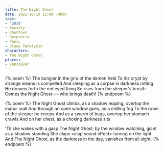 ```yaml
---
title: The Night Ghost
date: 2022-10-19 12:00 -0800
tags:
- '2019'
- Anxiety
- Downtown
- Dysphoria
- Panic
- Sleep Paralysis
characters:
- The Night Ghost
places:
- Vancouver
---
```


{% poem %}
The bungler in the grip of the demon held
To his crypt by strange means is compelled
And sleeping as a corpse in darkness rotting
He dreams forth the red eyed thing
So rises from the sleeper's breath
Comes the Night Ghost&thinsp;---&thinsp;who brings death!
{% endpoem %}

{% poem %}
The Night Ghost climbs, as a shadow leaping, overtop the manor wall
And through an open window goes, as a chilling fog
To the room of the sleeper he creeps
And as a swarm of bugs, overtop her stomach crawls
And on her chest, as a choking darkness sits

'Til she wakes with a gasp
The Night Ghost; by the window watching, giant as a shadow standing
She claps &lt;clap sound effect&gt; turning on the light
And The Night Ghost, as the darkness in the day, vanishes from all sight.
{% endpoem %}
